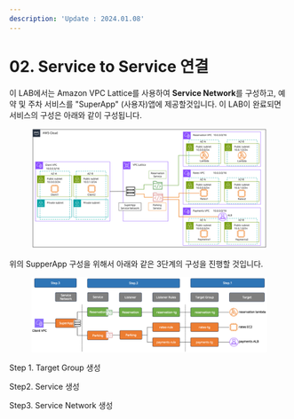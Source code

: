 ```yaml
---
description: 'Update : 2024.01.08'
---
```


# 02. Service to Service 연결

이 LAB에서는  Amazon VPC Lattice를 사용하여 **Service Network**를 구성하고, 예약 및 주차 서비스를 "SuperApp" (사용자)앱에 제공할것입니다. 이 LAB이 완료되면 서비스의 구성은 아래와 같이 구성됩니다.

<figure><img src="../.gitbook/assets/image (4).png" alt=""><figcaption></figcaption></figure>

위의 SupperApp 구성을 위해서 아래와 같은 3단계의 구성을 진행할 것입니다.

<figure><img src="../.gitbook/assets/image (1) (1) (1) (1) (1).png" alt=""><figcaption></figcaption></figure>

Step 1. Target Group 생성

Step2. Service 생성

Step3. Service Network 생성
